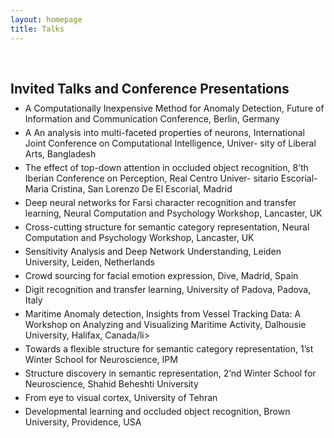 ```yaml
---
layout: homepage
title: Talks
---
```

<!-- # Invited Talks -->

<h1 id="invited-talks"></h1>

<h2 style="margin: 60px 0px 10px;">Invited Talks and Conference Presentations</h2>

<ul style="margin:0 0 5px;">
  <li>A Computationally Inexpensive Method for Anomaly Detection, Future of Information and Communication Conference,
Berlin, Germany</li>
</ul>

<ul style="margin:0 0 5px;">
  <li>A An analysis into multi-faceted properties of neurons, International Joint Conference on Computational Intelligence, Univer-
sity of Liberal Arts, Bangladesh </li>
</ul>

<ul style="margin:0 0 5px;">
  <li>The effect of top-down attention in occluded object recognition, 8’th Iberian Conference on Perception, Real Centro Univer-
sitario Escorial-Maria Cristina, San Lorenzo De El Escorial, Madrid </li>
</ul>

<ul style="margin:0 0 5px;">
  <li>Deep neural networks for Farsi character recognition and transfer learning, Neural Computation and
Psychology Workshop, Lancaster, UK </li>
</ul>

<ul style="margin:0 0 5px;">
  <li>Cross-cutting structure for semantic category representation, Neural Computation and Psychology
Workshop, Lancaster, UK </li>
</ul>

<ul style="margin:0 0 5px;">
  <li>Sensitivity Analysis and Deep Network Understanding, Leiden University, Leiden, Netherlands</li>
</ul>

<ul style="margin:0 0 5px;">
  <li>Crowd sourcing for facial emotion expression, Dive, Madrid, Spain</li>
</ul>

<ul style="margin:0 0 5px;">
  <li>Digit recognition and transfer learning, University of Padova, Padova, Italy</li>
</ul>

<ul style="margin:0 0 5px;">
  <li>Maritime Anomaly detection, Insights from Vessel Tracking Data: A Workshop on Analyzing and Visualizing Maritime
Activity, Dalhousie University, Halifax, Canada/li>
</ul>


<ul style="margin:0 0 5px;">
  <li>Towards a flexible structure for semantic category representation, 1’st Winter School for Neuroscience, IPM</li>
</ul>


<ul style="margin:0 0 5px;">
  <li>Structure discovery in semantic representation, 2’nd Winter School for Neuroscience, Shahid Beheshti University</li>
</ul>


<ul style="margin:0 0 5px;">
  <li>From eye to visual cortex, University of Tehran</li>
</ul>


<ul style="margin:0 0 5px;">
  <li>Developmental learning and occluded object recognition, Brown University, Providence, USA</li>
</ul>




<!-- <h4 style="margin:0 10px 0;"></h4> -->


